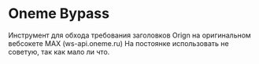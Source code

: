 # Oneme Bypass

Инструмент для обхода требования заголовков Orign на оригинальном вебсокете MAX (ws-api.oneme.ru)
На постоянке использовать не советую, так как мало ли что.